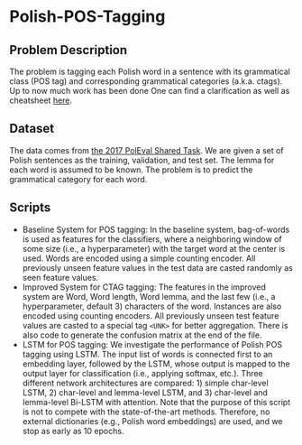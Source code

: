 # Polish-POS-Tagging

## Problem Description

The problem is tagging each Polish word in a sentence with its grammatical class (POS tag) and corresponding grammatical categories (a.k.a. ctags). Up to now much work has been done One can find a clarification as well as cheatsheet [here](http://nkjp.pl/poliqarp/help/ense2.html).

## Dataset

The data comes from [the 2017 PolEval Shared Task](http://2017.poleval.pl/index.php/tasks/). We are given a set of Polish sentences as the training, validation, and test set. The lemma for each word is assumed to be known. The problem is to predict the grammatical category for each word.

## Scripts

* Baseline System for POS tagging: In the baseline system, bag-of-words is used as features for the classifiers, where a neighboring window of some size (i.e., a hyperparameter) with the target word at the center is used. Words are encoded using a simple counting encoder. All previously unseen feature values in the test data are casted randomly as seen feature values.
* Improved System for CTAG tagging: The features in the improved system are Word, Word length, Word lemma, and the last few (i.e., a hyperparameter, default 3) characters of the word. Instances are also encoded using counting encoders. All previously unseen test feature values are casted to a special tag `<UNK>` for better aggregation. There is also code to generate the confusion matrix at the end of the file.
* LSTM for POS tagging: We investigate the performance of Polish POS tagging using LSTM. The input list of words is connected first to an embedding layer, followed by the LSTM, whose output is mapped to the output layer for classification (i.e., applying softmax, etc.). Three different network architectures are compared: 1) simple char-level LSTM, 2) char-level and lemma-level LSTM, and 3) char-level and lemma-level Bi-LSTM with attention. Note that the purpose of this script is not to compete with the state-of-the-art methods. Therefore, no external dictionaries (e.g., Polish word embeddings) are used, and we stop as early as 10 epochs.
